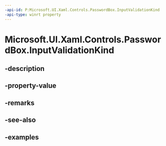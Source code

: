 ```yaml
---
-api-id: P:Microsoft.UI.Xaml.Controls.PasswordBox.InputValidationKind
-api-type: winrt property
---
```


# Microsoft.UI.Xaml.Controls.PasswordBox.InputValidationKind

<!--
public Microsoft.UI.Xaml.Controls.InputValidationKind InputValidationKind { get; set; }
-->


## -description

## -property-value

## -remarks

## -see-also

## -examples


